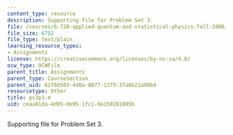 ```yaml
---
content_type: resource
description: Supporting file for Problem Set 3.
file: /courses/6-728-applied-quantum-and-statistical-physics-fall-2006/ceaa81da4d950e951fc19a159281895b_ps3p3.m
file_size: 6752
file_type: text/plain
learning_resource_types:
- Assignments
license: https://creativecommons.org/licenses/by-nc-sa/4.0/
ocw_type: OCWFile
parent_title: Assignments
parent_type: CourseSection
parent_uid: 62f66503-4d0a-8077-1375-37a6b21a98b4
resourcetype: Other
title: ps3p3.m
uid: ceaa81da-4d95-0e95-1fc1-9a159281895b
---
```

Supporting file for Problem Set 3.
